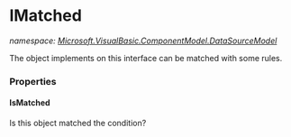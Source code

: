 ﻿# IMatched
_namespace: [Microsoft.VisualBasic.ComponentModel.DataSourceModel](./index.md)_

The object implements on this interface can be matched with some rules.




### Properties

#### IsMatched
Is this object matched the condition?
